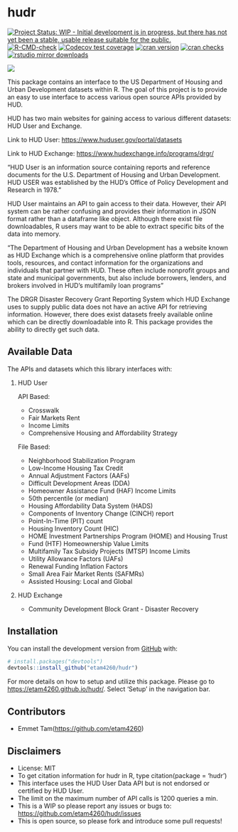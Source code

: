 
<!-- README.md is generated from README.Rmd. Please edit that file -->

# hudr

<!-- badges: start -->

[![Project Status: WIP - Initial development is in progress, but there
has not yet been a stable, usable release suitable for the
public.](https://www.repostatus.org/badges/latest/wip.svg)](https://www.repostatus.org/#wip)
[![R-CMD-check](https://github.com/etam4260/hudr/workflows/R-CMD-check/badge.svg)](https://github.com/etam4260/hudr/actions)
[![Codecov test
coverage](https://codecov.io/gh/etam4260/hudr/branch/main/graph/badge.svg)](https://codecov.io/gh/etam4260/hudr?branch=main)
[![cran
version](https://www.r-pkg.org/badges/version/hudr)](https://cran.r-project.org/package=hudr)
[![cran
checks](https://cranchecks.info/badges/worst/hudr)](https://cranchecks.info/pkgs/hudr)
[![rstudio mirror
downloads](https://cranlogs.r-pkg.org/badges/hudr?color=C9A115)](https://github.com/r-hub/cranlogs.app)
<!-- badges: end -->

![](https://github.com/etam4260/hudr/blob/main/man/figures/HUD.jpg?raw=true)

This package contains an interface to the US Department of Housing and
Urban Development datasets within R. The goal of this project is to
provide an easy to use interface to access various open source APIs
provided by HUD.

HUD has two main websites for gaining access to various different
datasets: HUD User and Exchange.

Link to HUD User: <https://www.huduser.gov/portal/datasets>

Link to HUD Exchange: <https://www.hudexchange.info/programs/drgr/>

“HUD User is an information source containing reports and reference
documents for the U.S. Department of Housing and Urban Development. HUD
USER was established by the HUD’s Office of Policy Development and
Research in 1978.”

HUD User maintains an API to gain access to their data. However, their
API system can be rather confusing and provides their information in
JSON format rather than a dataframe like object. Although there exist
file downloadables, R users may want to be able to extract specific bits
of the data into memory.

“The Department of Housing and Urban Development has a website known as
HUD Exchange which is a comprehensive online platform that provides
tools, resources, and contact information for the organizations and
individuals that partner with HUD. These often include nonprofit groups
and state and municipal governments, but also include borrowers,
lenders, and brokers involved in HUD’s multifamily loan programs”

The DRGR Disaster Recovery Grant Reporting System which HUD Exchange
uses to supply public data does not have an active API for retrieving
information. However, there does exist datasets freely available online
which can be directly downloadable into R. This package provides the
ability to directly get such data.

## Available Data

The APIs and datasets which this library interfaces with:

1.  HUD User

    API Based:

    -   Crosswalk
    -   Fair Markets Rent
    -   Income Limits
    -   Comprehensive Housing and Affordability Strategy

    File Based:

    -   Neighborhood Stabilization Program
    -   Low-Income Housing Tax Credit
    -   Annual Adjustment Factors (AAFs)
    -   Difficult Development Areas (DDA)
    -   Homeowner Assistance Fund (HAF) Income Limits
    -   50th percentile (or median)
    -   Housing Affordability Data System (HADS)
    -   Components of Inventory Change (CINCH) report
    -   Point-In-Time (PIT) count
    -   Housing Inventory Count (HIC)
    -   HOME Investment Partnerships Program (HOME) and Housing Trust
    -   Fund (HTF) Homeownership Value Limits
    -   Multifamily Tax Subsidy Projects (MTSP) Income Limits
    -   Utility Allowance Factors (UAFs)
    -   Renewal Funding Inflation Factors
    -   Small Area Fair Market Rents (SAFMRs)
    -   Assisted Housing: Local and Global

2.  HUD Exchange

    -   Community Development Block Grant - Disaster Recovery

## Installation

You can install the development version from
[GitHub](https://github.com/) with:

``` r
# install.packages("devtools")
devtools::install_github("etam4260/hudr")
```

For more details on how to setup and utilize this package. Please go to
<https://etam4260.github.io/hudr/>. Select ‘Setup’ in the navigation
bar.

## Contributors

-   Emmet Tam(<https://github.com/etam4260>)

## Disclaimers

-   License: MIT
-   To get citation information for hudr in R, type citation(package =
    ‘hudr’)
-   This interface uses the HUD User Data API but is not endorsed or
    certified by HUD User.
-   The limit on the maximum number of API calls is 1200 queries a min.
-   This is a WIP so please report any issues or bugs to:
    <https://github.com/etam4260/hudr/issues>
-   This is open source, so please fork and introduce some pull
    requests!
